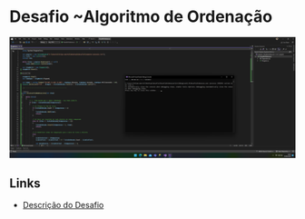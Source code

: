 # Desafio ~Algoritmo de Ordenação
![Momento da conquista](https://github.com/felipemarchi/desafio-ordenacao/blob/main/snapshot.png "Momento da conquista")

## Links
- [Descrição do Desafio](https://azeveido-annotations.notion.site/azeveido-annotations/Desafio-Algoritmo-de-ordena-o-e091440bdd0344f89207c47da24cf6ff)
